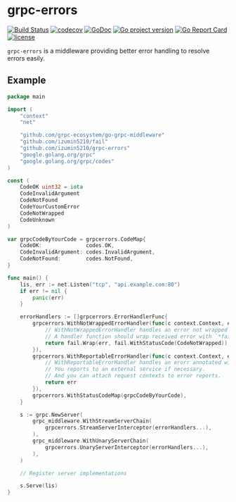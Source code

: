 # grpc-errors
[![Build Status](https://travis-ci.org/izumin5210/grpc-errors.svg?branch=master)](https://travis-ci.org/izumin5210/grpc-errors)
[![codecov](https://codecov.io/gh/izumin5210/grpc-errors/branch/master/graph/badge.svg)](https://codecov.io/gh/izumin5210/grpc-errors)
[![GoDoc](https://godoc.org/github.com/izumin5210/grpc-errors?status.svg)](https://godoc.org/github.com/izumin5210/grpc-errors)
[![Go project version](https://badge.fury.io/go/github.com%2Fizumin5210%2Fgrpc-errors.svg)](https://badge.fury.io/go/github.com%2Fizumin5210%2Fgrpc-errors)
[![Go Report Card](https://goreportcard.com/badge/github.com/izumin5210/grpc-errors)](https://goreportcard.com/report/github.com/izumin5210/grpc-errors)
[![license](https://img.shields.io/github/license/izumin5210/grpc-errors.svg)](./LICENSE)

`grpc-errors` is a middleware providing better error handling to resolve errors easily.

## Example

```go
package main

import (
	"context"
	"net"

	"github.com/grpc-ecosystem/go-grpc-middleware"
	"github.com/izumin5210/fail"
	"github.com/izumin5210/grpc-errors"
	"google.golang.org/grpc"
	"google.golang.org/grpc/codes"
)

const (
	CodeOK uint32 = iota
	CodeInvalidArgument
	CodeNotFound
	CodeYourCustomError
	CodeNotWrapped
	CodeUnknown
)

var grpcCodeByYourCode = grpcerrors.CodeMap{
	CodeOK:              codes.OK,
	CodeInvalidArgument: codes.InvalidArgument,
	CodeNotFound:        codes.NotFound,
}

func main() {
	lis, err := net.Listen("tcp", "api.example.com:80")
	if err != nil {
		panic(err)
	}

	errorHandlers := []grpcerrors.ErrorHandlerFunc{
		grpcerrors.WithNotWrappedErrorHandler(func(c context.Context, err error) error {
			// WithNotWrappedErrorHandler handles an error not wrapped with `*fail.Error`.
			// A handler function should wrap received error with `*fail.Error`.
			return fail.Wrap(err, fail.WithStatusCode(CodeNotWrapped))
		}),
		grpcerrors.WithReportableErrorHandler(func(c context.Context, err *fail.Error) error {
			// WithReportableErrorHandler handles an erorr annotated with the reportability.
			// You reports to an external service if necessary.
			// And you can attach request contexts to error reports.
			return err
		}),
		grpcerrors.WithStatusCodeMap(grpcCodeByYourCode),
	}

	s := grpc.NewServer(
		grpc_middleware.WithStreamServerChain(
			grpcerrors.StreamServerInterceptor(errorHandlers...),
		),
		grpc_middleware.WithUnaryServerChain(
			grpcerrors.UnaryServerInterceptor(errorHandlers...),
		),
	)

	// Register server implementations

	s.Serve(lis)
}
```
